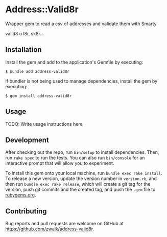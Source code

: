 # Address::Valid8r

Wrapper gem to read a csv of addresses and validate them with Smarty

valid8 u l8r, sk8r... 

## Installation

Install the gem and add to the application's Gemfile by executing:

    $ bundle add address-valid8r

If bundler is not being used to manage dependencies, install the gem by executing:

    $ gem install address-valid8r

## Usage

TODO: Write usage instructions here

## Development

After checking out the repo, run `bin/setup` to install dependencies. Then, run `rake spec` to run the tests. You can also run `bin/console` for an interactive prompt that will allow you to experiment.

To install this gem onto your local machine, run `bundle exec rake install`. To release a new version, update the version number in `version.rb`, and then run `bundle exec rake release`, which will create a git tag for the version, push git commits and the created tag, and push the `.gem` file to [rubygems.org](https://rubygems.org).

## Contributing

Bug reports and pull requests are welcome on GitHub at https://github.com/zwalk/address-valid8r.
